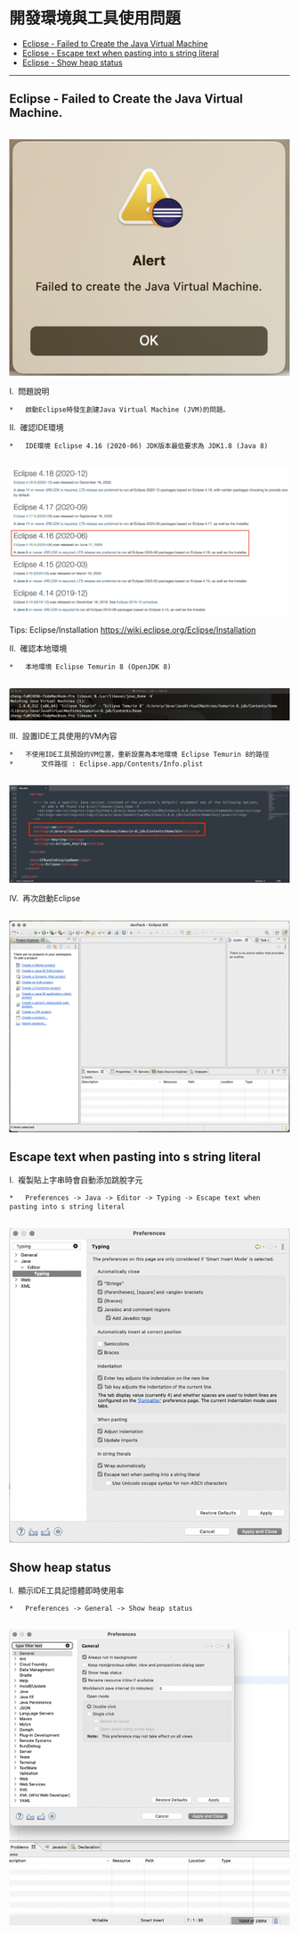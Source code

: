 開發環境與工具使用問題
==================
*   [Eclipse - Failed to Create the Java Virtual Machine](#ch01)
*   [Eclipse - Escape text when pasting into s string literal](#ch02)
*   [Eclipse - Show heap status](#ch03)



* * *
<h2 id="ch01">Eclipse - Failed to Create the Java Virtual Machine.</h2>

<br>![img01](img/img01.png)<br>

I.&nbsp;&nbsp;問題說明

    *   啟動Eclipse時發生創建Java Virtual Machine (JVM)的問題。 

II.&nbsp;&nbsp;確認IDE環境

    *   IDE環境 Eclipse 4.16 (2020-06) JDK版本最低要求為 JDK1.8 (Java 8) 
<br>![img02](img/img02.png)<br>

Tips: Eclipse/Installation <https://wiki.eclipse.org/Eclipse/Installation>

II.&nbsp;&nbsp;確認本地環境

    *   本地環境 Eclipse Temurin 8 (OpenJDK 8)
<br>![img03](img/img03.png)<br>

III.&nbsp;&nbsp;設置IDE工具使用的VM內容

    *   不使用IDE工具預設的VM位置，重新設置為本地環境 Eclipse Temurin 8的路徑
    *       文件路徑 : Eclipse.app/Contents/Info.plist
<br>![img04](img/img04.png)<br>

IV.&nbsp;&nbsp;再次啟動Eclipse

<br>![img05](img/img05.png)<br>


<h2 id="ch02">Escape text when pasting into s string literal</h2>
I.&nbsp;&nbsp;複製貼上字串時會自動添加跳脫字元

    *   Preferences -> Java -> Editor -> Typing -> Escape text when pasting into s string literal
<br>![img06](img/img06.png)<br>

<h2 id="ch03">Show heap status</h2>
I.&nbsp;&nbsp;顯示IDE工具記憶體即時使用率

    *   Preferences -> General -> Show heap status
<br>![img06](img/img07.png)<br>

